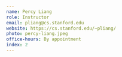 ```yaml
---
name: Percy Liang
role: Instructor
email: pliang@cs.stanford.edu
website: https://cs.stanford.edu/~pliang/
photo: percy-liang.jpeg
office-hours: By appointment
index: 2
---
```

